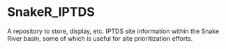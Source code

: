 # SnakeR_IPTDS
A repository to store, display, etc. IPTDS site information within the Snake River basin, some of which is useful for site prioritization efforts.
